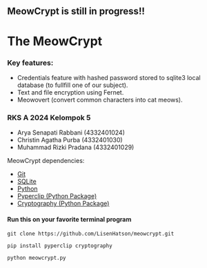## MeowCrypt is still in progress!!

# The MeowCrypt
### Key features:
- Credentials feature with hashed password stored to sqlite3 local database (to fullfill one of our subject).
- Text and file encryption using Fernet.
- Meowovert (convert common characters into cat meows).


### RKS A 2024 Kelompok 5
- Arya Senapati Rabbani (4332401024)
- Christin Agatha Purba (4332401030)
- Muhammad Rizki Pradana (4332401029)

MeowCrypt dependencies:
- [Git](https://git-scm.com/downloads)
- [SQLite](https://sqlite.org/download.html)
- [Python](https://www.python.org/downloads/)
- [Pyperclip (Python Package)](https://pypi.org/project/pyperclip/)
- [Cryptography (Python Package)](https://pypi.org/project/cryptography/)


#### Run this on your favorite terminal program
```
git clone https://github.com/LisenHatson/meowcrypt.git
```
```
pip install pyperclip cryptography
```
```
python meowcrypt.py
```

